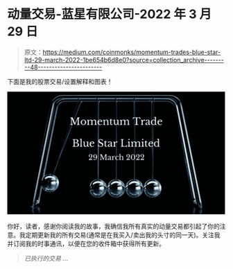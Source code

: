 # 动量交易-蓝星有限公司-2022 年 3 月 29 日

> 原文：<https://medium.com/coinmonks/momentum-trades-blue-star-ltd-29-march-2022-1be654b6d8e0?source=collection_archive---------48----------------------->

下面是我的股票交易/设置解释和图表！

![](img/7b6fa8e4fe468c8ebe738212997034d9.png)

你好，读者，感谢你阅读我的故事，我确信我所有真实的动量交易都引起了你的注意。我定期更新我的所有交易(通常是在我买入/卖出我的头寸的同一天)。关注我并订阅我的时事通讯，以便在您的收件箱中获得所有更新。

> *已执行的交易* …
